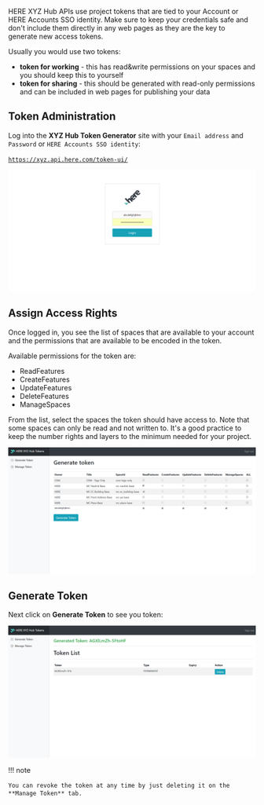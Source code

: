 HERE XYZ Hub APIs use project tokens that are tied to your Account or HERE Accounts SSO identity. Make sure to keep your credentials safe and don't include them directly in any web pages as they are the key to generate new access tokens.

Usually you would use two tokens:

* **token for working** - this has read&write permissions on your spaces and you should keep this to yourself
* **token for sharing** - this should be generated with read-only permissions and can be included in web pages for publishing your data

## Token Administration

Log into the **XYZ Hub Token Generator** site with your `Email address` and `Password` or `HERE Accounts SSO identity`:

[`https://xyz.api.here.com/token-ui/`](https://xyz.api.here.com/token-ui/)


[![Developer Overview](../assets/images/start-token-login.png)](../assets/images/start-token-login.png)

## Assign Access Rights

Once logged in, you see the list of spaces that are available to your account and the permissions that are available
to be encoded in the token.

Available permissions for the token are:

*	ReadFeatures
*	CreateFeatures
*	UpdateFeatures
*	DeleteFeatures
*	ManageSpaces

From the list, select the spaces the token should have access to. Note that some spaces can only be read and not written to.
It's a good practice to keep the number rights and layers to the minimum needed for your project.

[![Developer Overview](../assets/images/start-token-generate.png)](../assets/images/start-token-generate.png)

## Generate Token

Next click on **Generate Token** to see you token:

[![Developer Overview](../assets/images/start-token-view.png)](../assets/images/start-token-view.png)

!!! note

    You can revoke the token at any time by just deleting it on the **Manage Token** tab.
